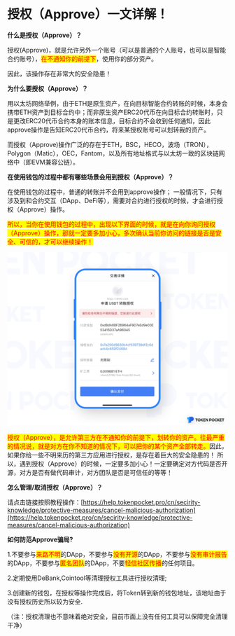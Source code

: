 # 授权（Approve）一文详解！

**什么是授权（Approve）？**

授权(Approve)，就是允许另外一个账号（可以是普通的个人账号，也可以是智能合约账号），<mark style="color:red;">在不通知你的前提下</mark>，使用你的部分资产。

因此，该操作存在非常大的安全隐患！

**为什么要授权（Approve）？**

用以太坊网络举例，由于ETH是原生资产，在向目标智能合约转账的时候，本身会携带ETH资产到目标合约中；而非原生资产ERC20代币在向目标合约转账时，只是更改ERC20代币合约本身的账本信息，目标合约不会收到任何通知，因此approve操作是告知ERC20代币合约，将来某授权账号可以划转我的资产。

而授权（Approve)操作广泛的存在于ETH，BSC，HECO，波场（TRON），Polygon（Matic），OEC，Fantom，以及所有地址格式与以太坊一致的区块链网络中（即EVM兼容公链）。

**在使用钱包的过程中都有哪些场景会用到授权（Approve）？**&#x20;

在使用钱包的过程中，普通的转账并不会用到approve操作； 一般情况下，只有涉及到和合约交互（DApp、DeFi等），需要对合约进行授权的时候，才会进行授权（Approve）操作。

<mark style="color:red;">所以，当你在使用钱包的过程中，出现以下界面的时候，就是在向你询问授权（Approve）操作，那就一定要多加小心，多次确认当前你访问的链接是否是安全、可信的，才可以继续操作！</mark>

![](<../../.gitbook/assets/002 (1).png>)

<mark style="color:red;">授权（Approve），是允许第三方在不通知你的前提下，划转你的资产。往最严重的情况说，就是对方在你不知道的情况下，可以把你的某个资产全部转走。</mark>因此，如果你给一些不明来历的第三方应用进行授权，是存在着巨大的安全隐患的！ 所以，遇到授权（Approve）的时候，一定要多加小心！一定要确定对方代码是否开源，对方是否有做代码审计，对方团队是否是可信任的等等！

**怎么管理/取消授权（Approve）？**

请点击链接按照教程操作：[https://help.tokenpocket.pro/cn/secirity-knowledge/protective-measures/cancel-malicious-authorization](https://help.tokenpocket.pro/cn/secirity-knowledge/protective-measures/cancel-malicious-authorization)

**如何防范Approve骗局?**

1.不要参与<mark style="color:red;">来路不明</mark>的DApp，不要参与<mark style="color:red;">没有开源</mark>的DApp，不要参与<mark style="color:red;">没有审计报告</mark>的DApp，不要参与<mark style="color:red;">匿名团队</mark>的DApp，不要<mark style="color:red;">轻信社区传播</mark>的任何项目。&#x20;

2.定期使用DeBank,Cointool等清理授权工具进行授权清理;&#x20;

3.创建新的钱包，在授权等操作完成后，将Token转到新的钱包地址，该地址由于没有授权历史所以较为安全.&#x20;

（注：授权清理也不意味着绝对安全，目前市面上没有任何工具可以保障完全清理干净）
